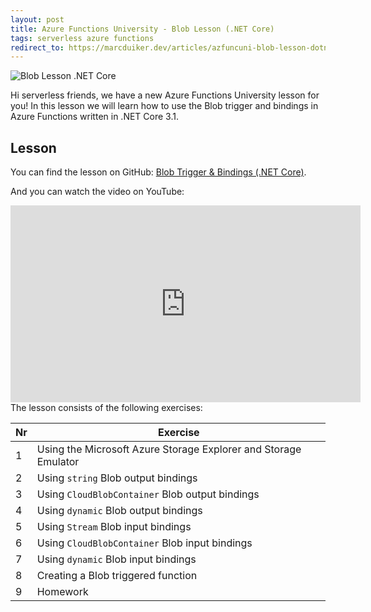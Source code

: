 ```yaml
---
layout: post
title: Azure Functions University - Blob Lesson (.NET Core)
tags: serverless azure functions
redirect_to: https://marcduiker.dev/articles/azfuncuni-blob-lesson-dotnet
---
```


<img class="u-max-full-width" itemprop="image" src="{{ site.url }}/assets/2020/11/11/AzureFunctionsUniversity_Blob_Lesson_dotnetcore.png" alt="Blob Lesson .NET Core">

Hi serverless friends, we have a new Azure Functions University lesson for you! In this lesson we will learn how to use the Blob trigger and bindings in Azure Functions written in .NET Core 3.1.

<!--more-->

## Lesson

You can find the lesson on GitHub: [Blob Trigger & Bindings (.NET Core)](https://github.com/marcduiker/azure-functions-university/blob/main/lessons/dotnetcore31/blob/README.md).

And you can watch the video on YouTube:

<iframe width="560" height="315" src="https://www.youtube.com/embed/z5AQdk-43ZI" title="YouTube video player" frameborder="0" allow="accelerometer; autoplay; clipboard-write; encrypted-media; gyroscope; picture-in-picture" allowfullscreen></iframe>

<br>
The lesson consists of the following exercises:

|Nr|Exercise
|-|-
|1|Using the Microsoft Azure Storage Explorer and Storage Emulator
|2|Using `string` Blob output bindings
|3|Using `CloudBlobContainer` Blob output bindings
|4|Using `dynamic` Blob output bindings
|5|Using `Stream` Blob input bindings
|6|Using `CloudBlobContainer` Blob input bindings
|7|Using `dynamic` Blob input bindings
|8|Creating a Blob triggered function
|9|Homework